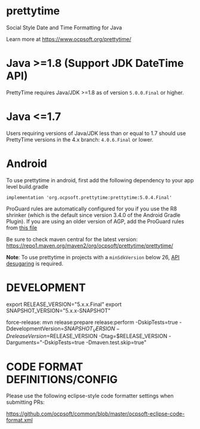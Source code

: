 prettytime
==========
Social Style Date and Time Formatting for Java

Learn more at https://www.ocpsoft.org/prettytime/

Java >=1.8 (Support JDK DateTime API)
=======
PrettyTime requires Java/JDK >=1.8 as of version `5.0.0.Final` or higher.

Java <=1.7
=======
Users requiring versions of Java/JDK less than or equal to 1.7 should use PrettyTime versions in the 4.x branch: `4.0.6.Final` or lower.

Android
=======
To use prettytime in android, first add the following dependency to your app level build.gradle

	implementation 'org.ocpsoft.prettytime:prettytime:5.0.4.Final'

ProGuard rules are automatically configured for you if you use the R8 shrinker (which is the default since version 3.4.0 of the Android Gradle Plugin). If you are using an older version of AGP, add the ProGuard rules from [this file](core/src/main/resources/META-INF/proguard/prettytime.pro)

Be sure to check maven central for the latest version: https://repo1.maven.org/maven2/org/ocpsoft/prettytime/prettytime/

**Note**: To use prettytime in projects with a `minSdkVersion` below 26, [API desugaring](https://developer.android.com/studio/write/java8-support#library-desugaring) is required.

DEVELOPMENT
===========
export RELEASE_VERSION="5.x.x.Final"
export SNAPSHOT_VERSION="5.x.x-SNAPSHOT"

force-release: mvn release:prepare release:perform -DskipTests=true -DdevelopmentVersion=$SNAPSHOT_VERSION -DreleaseVersion=$RELEASE_VERSION -Dtag=$RELEASE_VERSION -Darguments="-DskipTests=true -Dmaven.test.skip=true"

CODE FORMAT DEFINITIONS/CONFIG
==============================
Please use the following eclipse-style code formatter settings when submitting PRs:

https://github.com/ocpsoft/common/blob/master/ocpsoft-eclipse-code-format.xml
